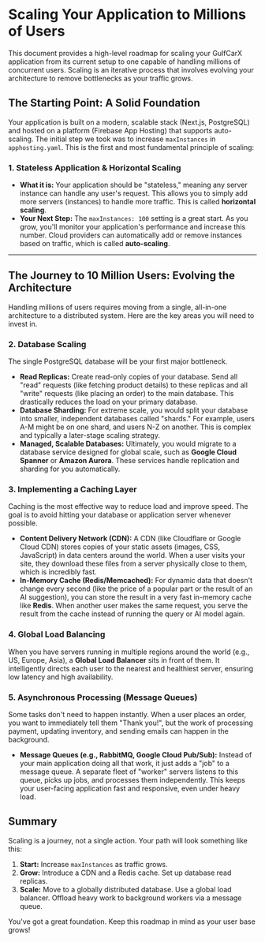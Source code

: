 <!-- Edited -->
# Scaling Your Application to Millions of Users

This document provides a high-level roadmap for scaling your GulfCarX application from its current setup to one capable of handling millions of concurrent users. Scaling is an iterative process that involves evolving your architecture to remove bottlenecks as your traffic grows.

## The Starting Point: A Solid Foundation

Your application is built on a modern, scalable stack (Next.js, PostgreSQL) and hosted on a platform (Firebase App Hosting) that supports auto-scaling. The initial step we took was to increase `maxInstances` in `apphosting.yaml`. This is the first and most fundamental principle of scaling:

### 1. Stateless Application & Horizontal Scaling

-   **What it is:** Your application should be "stateless," meaning any server instance can handle any user's request. This allows you to simply add more servers (instances) to handle more traffic. This is called **horizontal scaling**.
-   **Your Next Step:** The `maxInstances: 100` setting is a great start. As you grow, you'll monitor your application's performance and increase this number. Cloud providers can automatically add or remove instances based on traffic, which is called **auto-scaling**.

---

## The Journey to 10 Million Users: Evolving the Architecture

Handling millions of users requires moving from a single, all-in-one architecture to a distributed system. Here are the key areas you will need to invest in.

### 2. Database Scaling

The single PostgreSQL database will be your first major bottleneck.

-   **Read Replicas:** Create read-only copies of your database. Send all "read" requests (like fetching product details) to these replicas and all "write" requests (like placing an order) to the main database. This drastically reduces the load on your primary database.
-   **Database Sharding:** For extreme scale, you would split your database into smaller, independent databases called "shards." For example, users A-M might be on one shard, and users N-Z on another. This is complex and typically a later-stage scaling strategy.
-   **Managed, Scalable Databases:** Ultimately, you would migrate to a database service designed for global scale, such as **Google Cloud Spanner** or **Amazon Aurora**. These services handle replication and sharding for you automatically.

### 3. Implementing a Caching Layer

Caching is the most effective way to reduce load and improve speed. The goal is to avoid hitting your database or application server whenever possible.

-   **Content Delivery Network (CDN):** A CDN (like Cloudflare or Google Cloud CDN) stores copies of your static assets (images, CSS, JavaScript) in data centers around the world. When a user visits your site, they download these files from a server physically close to them, which is incredibly fast.
-   **In-Memory Cache (Redis/Memcached):** For dynamic data that doesn't change every second (like the price of a popular part or the result of an AI suggestion), you can store the result in a very fast in-memory cache like **Redis**. When another user makes the same request, you serve the result from the cache instead of running the query or AI model again.

### 4. Global Load Balancing

When you have servers running in multiple regions around the world (e.g., US, Europe, Asia), a **Global Load Balancer** sits in front of them. It intelligently directs each user to the nearest and healthiest server, ensuring low latency and high availability.

### 5. Asynchronous Processing (Message Queues)

Some tasks don't need to happen instantly. When a user places an order, you want to immediately tell them "Thank you!", but the work of processing payment, updating inventory, and sending emails can happen in the background.

-   **Message Queues (e.g., RabbitMQ, Google Cloud Pub/Sub):** Instead of your main application doing all that work, it just adds a "job" to a message queue. A separate fleet of "worker" servers listens to this queue, picks up jobs, and processes them independently. This keeps your user-facing application fast and responsive, even under heavy load.

## Summary

Scaling is a journey, not a single action. Your path will look something like this:

1.  **Start:** Increase `maxInstances` as traffic grows.
2.  **Grow:** Introduce a CDN and a Redis cache. Set up database read replicas.
3.  **Scale:** Move to a globally distributed database. Use a global load balancer. Offload heavy work to background workers via a message queue.

You've got a great foundation. Keep this roadmap in mind as your user base grows!
